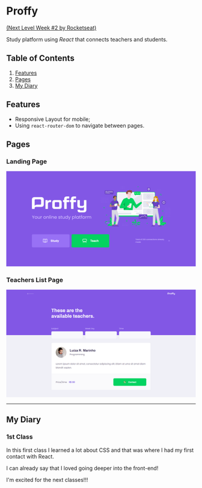 # Proffy
[(Next Level Week #2 by Rocketseat)](https://rocketseat.com.br/)

Study platform using *React* that connects teachers and students.

## Table of Contents
1. [Features](#features)
2. [Pages](#pages)
4. [My Diary](#my-diary)

## Features <a name="features"></a>
* Responsive Layout for mobile;
* Using `react-router-dom` to navigate between pages.

## Pages <a name="pages"></a>
### Landing Page
![alt text](readme-img-1.png)

### Teachers List Page
![alt text](readme-img-2.png)

---

## My Diary <a name="my-diary"></a>
### 1st Class
In this first class I learned a lot about CSS and that was where I had my first contact with React.

I can already say that I loved going deeper into the front-end!

I'm excited for the next classes!!!